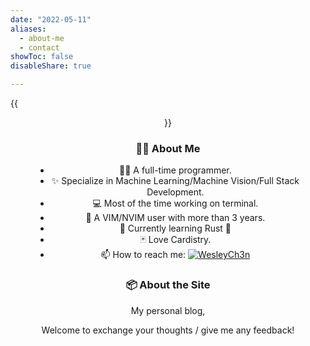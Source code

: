 ```yaml
---
date: "2022-05-11"
aliases:
  - about-me
  - contact
showToc: false
disableShare: true

---
```


{{<figure src="https://user-images.githubusercontent.com/30611421/167780325-7b20e4df-1837-4dbe-adc3-14473c5b6d58.png" align=center width="150">}}

### 🧑‍💻 About Me

- 🧑‍💻 A full-time programmer.
- ✨ Specialize in Machine Learning/Machine Vision/Full Stack Development.
- 💻 Most of the time working on terminal.
- 📝 A VIM/NVIM user with more than 3 years.
- 🌱 Currently learning Rust 🦀
- 🃏 Love Cardistry.
- 📫 How to reach me: [![WesleyCh3n](https://img.shields.io/badge/WesleyCh3n-blue?logo=LinkedIn)](https://www.linkedin.com/in/wesleych3n)

### 📦 About the Site

My personal blog,

Welcome to exchange your thoughts / give me any feedback!
